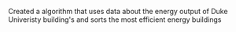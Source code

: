Created a algorithm that uses data about the energy output of Duke Univeristy building's and sorts the most efficient energy buildings
